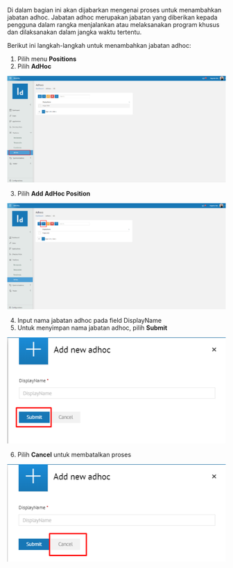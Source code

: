 Di dalam bagian ini akan dijabarkan mengenai proses untuk menambahkan jabatan adhoc. Jabatan adhoc merupakan jabatan 
yang diberikan kepada pengguna dalam rangka menjalankan atau melaksanakan program khusus dan dilaksanakan dalam jangka 
waktu tertentu.

Berikut ini langkah-langkah untuk menambahkan jabatan adhoc:

1. Pilih menu **Positions**
2. Pilih **AdHoc**

![Gambar](_static/Gambar5.4.1_1.png/?sanitize=true)

3. Pilih **Add AdHoc Position**

![Gambar](_static/Gambar5.4.1_2.png/?sanitize=true)

4. Input nama jabatan adhoc pada field DisplayName
5. Untuk menyimpan nama jabatan adhoc, pilih **Submit**

![Gambar](_static/Gambar5.4.1_3.png/?sanitize=true)

6. Pilih **Cancel** untuk membatalkan proses

![Gambar](_static/Gambar5.4.1_4.png/?sanitize=true)